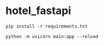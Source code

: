 # hotel_fastapi

```
pip install -r requirements.txt
```



```
python -m uvicorn main:app --reload
```
